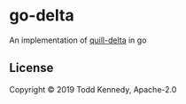 # go-delta

An implementation of [quill-delta](https://github.com/quilljs/delta) in go

## License
Copyright © 2019 Todd Kennedy, Apache-2.0